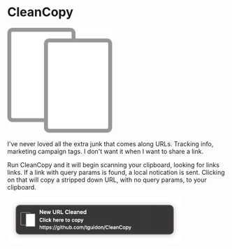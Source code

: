 # CleanCopy

<img src="icon.png" width="240">



I've never loved all the extra junk that comes along URLs. Tracking info, marketing campaign tags. I don't want it when I want to share a link.

Run CleanCopy and it will begin scanning your clipboard, looking for links links. If a link with query params is found, a local notication is sent. Clicking on that will copy a stripped down URL, with no query params, to your clipboard.



<img src="notification.png" width="400">